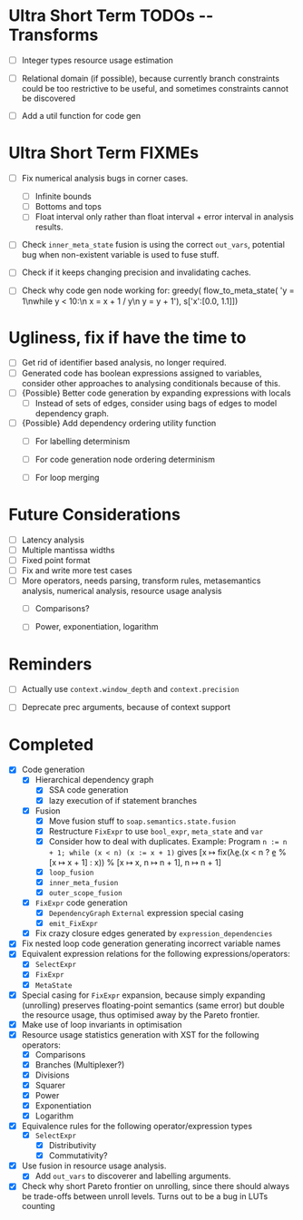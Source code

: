 # Ultra Short Term TODOs -- Transforms

* [ ] Integer types resource usage estimation
* [ ] Relational domain (if possible), because currently branch constraints
  could be too restrictive to be useful, and sometimes constraints cannot
  be discovered
* [ ] Add a util function for code gen


# Ultra Short Term FIXMEs

* [ ] Fix numerical analysis bugs in corner cases.
    - [ ] Infinite bounds
    - [ ] Bottoms and tops
    - [ ] Float interval only rather than float interval + error interval in
      analysis results.
* [ ] Check `inner_meta_state` fusion is using the correct `out_vars`,
  potential bug when non-existent variable is used to fuse stuff.
* [ ] Check if it keeps changing precision and invalidating caches.
* [ ] Check why code gen node working for:
    greedy(
        flow_to_meta_state(
            'y = 1\nwhile y < 10:\n x = x + 1 / y\n y = y + 1'),
        s['x':[0.0, 1.1]])


# Ugliness, fix if have the time to

* [ ] Get rid of identifier based analysis, no longer required.
* [ ] Generated code has boolean expressions assigned to variables, consider
  other approaches to analysing conditionals because of this.
* [ ] {Possible} Better code generation by expanding expressions with locals
    - [ ] Instead of sets of edges, consider using bags of edges to model
      dependency graph.
* [ ] {Possible} Add dependency ordering utility function
    - [ ] For labelling determinism
    - [ ] For code generation node ordering determinism
    - [ ] For loop merging


# Future Considerations

* [ ] Latency analysis
* [ ] Multiple mantissa widths
* [ ] Fixed point format
* [ ] Fix and write more test cases
* [ ] More operators, needs parsing, transform rules, metasemantics analysis,
  numerical analysis, resource usage analysis
    - [ ] Comparisons?
    - [ ] Power, exponentiation, logarithm


# Reminders

* [ ] Actually use `context.window_depth` and `context.precision`
* [ ] Deprecate prec arguments, because of context support


# Completed

* [X] Code generation
    - [X] Hierarchical dependency graph
        - [X] SSA code generation
        - [X] lazy execution of if statement branches
    - [X] Fusion
        - [X] Move fusion stuff to `soap.semantics.state.fusion`
        - [X] Restructure `FixExpr` to use `bool_expr`, `meta_state` and `var`
        - [X] Consider how to deal with duplicates. Example:
          Program `n := n + 1; while (x < n) (x := x + 1)` gives
          [x ↦ fix(λe̲.(x < n ? e̲ % [x ↦ x + 1] : x)) % [x ↦ x, n ↦ n + 1],
          n ↦ n + 1]
        - [X] `loop_fusion`
        - [X] `inner_meta_fusion`
        - [X] `outer_scope_fusion`
    - [X] `FixExpr` code generation
        - [X] `DependencyGraph` `External` expression special casing
        - [X] `emit_FixExpr`
    - [X] Fix crazy closure edges generated by `expression_dependencies`
* [X] Fix nested loop code generation generating incorrect variable names
* [X] Equivalent expression relations for the following expressions/operators:
    - [X] `SelectExpr`
    - [X] `FixExpr`
    - [X] `MetaState`
* [X] Special casing for `FixExpr` expansion, because simply expanding
  (unrolling) preserves floating-point semantics (same error) but double
  the resource usage, thus optimised away by the Pareto frontier.
* [X] Make use of loop invariants in optimisation
* [X] Resource usage statistics generation with XST for the following
  operators:
    - [X] Comparisons
    - [X] Branches (Multiplexer?)
    - [X] Divisions
    - [X] Squarer
    - [X] Power
    - [X] Exponentiation
    - [X] Logarithm
* [X] Equivalence rules for the following operator/expression types
    - [X] `SelectExpr`
        - [X] Distributivity
        - [X] Commutativity?
* [X] Use fusion in resource usage analysis.
    - [X] Add `out_vars` to discoverer and labelling arguments.
* [X] Check why short Pareto frontier on unrolling, since there should always
  be trade-offs between unroll levels. Turns out to be a bug in LUTs counting
